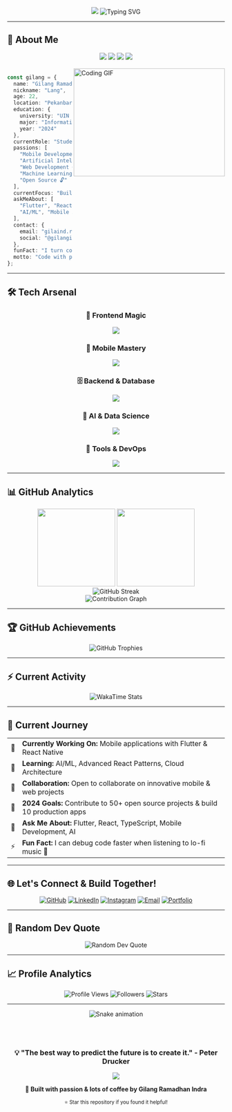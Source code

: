 <div align="center">
  
  <!-- Dynamic Header with Gradient Animation -->
  <img src="https://capsule-render.vercel.app/api?type=waving&color=gradient&customColorList=6,11,20,24,33&height=220&section=header&text=Hi%20There!%20I'm%20Gilang%20👋&fontSize=55&fontColor=ffffff&animation=fadeIn&fontAlignY=35&desc=Some%20call%20me%20Lang!%20Welcome%20to%20my%20digital%20space&descAlignY=55&descSize=20" />
  
  <!-- Enhanced Typing Animation -->
  <img src="https://readme-typing-svg.demolab.com?font=Fira+Code&weight=600&size=24&duration=3000&pause=1000&color=36BCF7&center=true&vCenter=true&width=800&lines=%F0%9F%8E%93+Informatics+Engineering+Student;%F0%9F%93%B1+Mobile+Development+Enthusiast;%F0%9F%A4%96+AI+%26+Machine+Learning+Explorer;%F0%9F%8C%90+Full+Stack+Developer;%E2%98%95+Coffee+%2B+Code+%3D+Magic;%F0%9F%9A%80+Always+Learning+New+Things!" alt="Typing SVG" />
  
</div>

---

## 🚀 About Me

<div align="center">
  
  <!-- Profile Stats Cards -->
  <img src="https://img.shields.io/badge/Age-22-blueviolet?style=flat-square&logo=calendar&logoColor=white" />
  <img src="https://img.shields.io/badge/Location-Pekanbaru,%20Riau-green?style=flat-square&logo=googlemaps&logoColor=white" />
  <img src="https://img.shields.io/badge/University-UIN%20Suska%20Riau-blue?style=flat-square&logo=graduation-cap&logoColor=white" />
  <img src="https://img.shields.io/badge/Major-Informatics%20Engineering-orange?style=flat-square&logo=computer&logoColor=white" />
  
</div>

<br>

<img align="right" alt="Coding GIF" height="250" width="350" src="https://user-images.githubusercontent.com/74038190/229223263-cf2e4b07-2615-4f87-9c38-e37600f8381a.gif" />

```typescript
const gilang = {
  name: "Gilang Ramadhan Indra",
  nickname: "Lang",
  age: 22,
  location: "Pekanbaru, Riau, Indonesia 🇮🇩",
  education: {
    university: "UIN Suska Riau",
    major: "Informatics Engineering",
    year: "2024"
  },
  currentRole: "Student & Developer",
  passions: [
    "Mobile Development 📱",
    "Artificial Intelligence 🤖", 
    "Web Development 🌐",
    "Machine Learning 🧠",
    "Open Source 🔓"
  ],
  currentFocus: "Building innovative solutions with Flutter & React",
  askMeAbout: [
    "Flutter", "React", "TypeScript", "Node.js", 
    "AI/ML", "Mobile Apps", "Tech Trends"
  ],
  contact: {
    email: "gilaind.ramadhan@gmail.com",
    social: "@gilanginr_"
  },
  funFact: "I turn coffee into code and dreams into apps! ☕→💻✨",
  motto: "Code with passion, learn with purpose, build with impact! 🚀"
};
```

---

## 🛠️ Tech Arsenal

<div align="center">

### 🎨 Frontend Magic
<p>
  <img src="https://skillicons.dev/icons?i=html,css,js,ts,react,nextjs,tailwind,vite,figma&theme=dark" />
</p>

### 📱 Mobile Mastery
<p>
  <img src="https://skillicons.dev/icons?i=flutter,dart,kotlin,java,androidstudio,firebase&theme=dark" />
</p>

### 🗄️ Backend & Database
<p>
  <img src="https://skillicons.dev/icons?i=nodejs,express,php,mysql,postgresql,prisma,mongodb,supabase,bun&theme=dark" />
</p>

### 🤖 AI & Data Science
<p>
  <img src="https://skillicons.dev/icons?i=python,tensorflow,pytorch,opencv&theme=dark" />
</p>

### 🧰 Tools & DevOps
<p>
  <img src="https://skillicons.dev/icons?i=git,github,vscode,postman,docker,linux,vercel,arduino&theme=dark" />
</p>

</div>

---

## 📊 GitHub Analytics

<div align="center">
  
  <!-- Main Stats -->
  <img height="180em" src="https://github-readme-stats.vercel.app/api?username=gindra-o7&show_icons=true&theme=tokyonight&include_all_commits=true&count_private=true&hide_border=true&bg_color=0D1117&title_color=58A6FF&text_color=C9D1D9&icon_color=58A6FF&custom_title=Gilang's%20GitHub%20Stats"/>
  <img height="180em" src="https://github-readme-stats.vercel.app/api/top-langs/?username=gindra-o7&layout=compact&langs_count=10&theme=tokyonight&hide_border=true&bg_color=0D1117&title_color=58A6FF&text_color=C9D1D9&custom_title=Most%20Used%20Languages"/>

</div>

<div align="center">
  
  <!-- Streak Stats -->
  <img src="https://streak-stats.demolab.com?user=gindra-o7&theme=tokyonight&hide_border=true&background=0D1117&stroke=58A6FF&ring=58A6FF&fire=FF6B6B&currStreakLabel=C9D1D9&sideNums=C9D1D9&currStreakNum=58A6FF&dates=8B949E&sideLabels=C9D1D9" alt="GitHub Streak" />
  
</div>

<div align="center">
  
  <!-- Activity Graph -->
  <img src="https://github-readme-activity-graph.vercel.app/graph?username=gindra-o7&theme=tokyo-night&hide_border=true&bg_color=0D1117&color=58A6FF&line=58A6FF&point=FF6B6B&area=true&area_color=58A6FF" alt="Contribution Graph" />
  
</div>

---

## 🏆 GitHub Achievements

<div align="center">
  <img src="https://github-profile-trophy.vercel.app/?username=gindra-o7&theme=tokyonight&no-frame=true&row=2&column=4&margin-h=15&margin-w=5&no-bg=true" alt="GitHub Trophies" />
</div>

---

## ⚡ Current Activity

<div align="center">
  
  <!-- WakaTime Stats -->
  <img src="https://github-readme-stats.vercel.app/api/wakatime?username=Gindra_o7&theme=tokyonight&hide_border=true&bg_color=0D1117&title_color=58A6FF&text_color=C9D1D9&layout=compact&custom_title=This%20Week%20I%20Spent%20My%20Time%20On&langs_count=8" alt="WakaTime Stats" />
  
</div>

---

## 🎯 Current Journey

<div align="center">
  
  <table>
    <tr>
      <td>🔭</td>
      <td><strong>Currently Working On:</strong> Mobile applications with Flutter & React Native</td>
    </tr>
    <tr>
      <td>🌱</td>
      <td><strong>Learning:</strong> AI/ML, Advanced React Patterns, Cloud Architecture</td>
    </tr>
    <tr>
      <td>👯</td>
      <td><strong>Collaboration:</strong> Open to collaborate on innovative mobile & web projects</td>
    </tr>
    <tr>
      <td>🎯</td>
      <td><strong>2024 Goals:</strong> Contribute to 50+ open source projects & build 10 production apps</td>
    </tr>
    <tr>
      <td>💬</td>
      <td><strong>Ask Me About:</strong> Flutter, React, TypeScript, Mobile Development, AI</td>
    </tr>
    <tr>
      <td>⚡</td>
      <td><strong>Fun Fact:</strong> I can debug code faster when listening to lo-fi music 🎵</td>
    </tr>
  </table>
  
</div>

---

## 🌐 Let's Connect & Build Together!

<div align="center">
  
  [![GitHub](https://img.shields.io/badge/GitHub-000000?style=for-the-badge&logo=github&logoColor=white&labelColor=000000)](https://github.com/gindra-o7)
  [![LinkedIn](https://img.shields.io/badge/LinkedIn-0077B5?style=for-the-badge&logo=linkedin&logoColor=white&labelColor=0077B5)](https://linkedin.com/in/gilang-ramadhan-indra)
  [![Instagram](https://img.shields.io/badge/Instagram-E4405F?style=for-the-badge&logo=instagram&logoColor=white&labelColor=E4405F)](https://instagram.com/gilanginr_)
  [![Email](https://img.shields.io/badge/Email-D14836?style=for-the-badge&logo=gmail&logoColor=white&labelColor=D14836)](mailto:gilaind.ramadhan@gmail.com)
  [![Portfolio](https://img.shields.io/badge/Portfolio-000000?style=for-the-badge&logo=vercel&logoColor=white&labelColor=000000)](https://your-portfolio.com)
  
</div>

---
<!--
## 🚀 Featured Projects

<div align="center">
  
  <a href="https://github.com/gindra-o7/project1">
    <img src="https://github-readme-stats.vercel.app/api/pin/?username=gindra-o7&repo=project1&theme=tokyonight&hide_border=true&bg_color=0D1117&title_color=58A6FF&text_color=C9D1D9&icon_color=58A6FF" />
  </a>
  <a href="https://github.com/gindra-o7/project2">
    <img src="https://github-readme-stats.vercel.app/api/pin/?username=gindra-o7&repo=project2&theme=tokyonight&hide_border=true&bg_color=0D1117&title_color=58A6FF&text_color=C9D1D9&icon_color=58A6FF" />
  </a>
  
</div>

---

## 📝 Latest Blog Posts

<div align="center">
  
  [![Blog](https://img.shields.io/badge/Blog-Coming%20Soon-brightgreen?style=for-the-badge&logo=hashnode&logoColor=white)](https://your-blog.com)
  
</div>

---
-->

## 💭 Random Dev Quote

<div align="center">
  
  <img src="https://quotes-github-readme.vercel.app/api?type=horizontal&theme=tokyonight&animation=grow_out_in&quoteCategory=programming" alt="Random Dev Quote" />
  
</div>

---
<!--
## 🎵 Spotify Now Playing

<div align="center">
  
  [![Spotify](https://novatorem-kyzbk7wxl-barelyreaper.vercel.app/api/spotify-playing)](https://open.spotify.com/user/your-spotify-username)
  
</div>

---
-->
## 📈 Profile Analytics

<div align="center">
  
  <img src="https://komarev.com/ghpvc/?username=gindra-o7&style=for-the-badge&color=blueviolet&label=Profile+Views" alt="Profile Views" />
  <img src="https://img.shields.io/github/followers/gindra-o7?label=Followers&style=for-the-badge&color=blue&labelColor=black" alt="Followers" />
  <img src="https://img.shields.io/github/stars/gindra-o7?label=Stars&style=for-the-badge&color=yellow&labelColor=black" alt="Stars" />
  
</div>

---

<div align="center">

  <img src="https://raw.githubusercontent.com/gindra-o7/gindra-o7/main/output/github-contribution-grid-snake.svg" alt="Snake animation" />
  
  <br><br>
  
  ### 💡 "The best way to predict the future is to create it." - Peter Drucker
  
  <img src="https://capsule-render.vercel.app/api?type=waving&color=gradient&customColorList=6,11,20,24,33&height=120&section=footer&animation=fadeIn" />
  
  **🚀 Built with passion & lots of coffee by Gilang Ramadhan Indra**
  
  <sub>⭐ Star this repository if you found it helpful!</sub>
  
</div>

